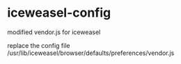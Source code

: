 # iceweasel-config
modified vendor.js for iceweasel

replace the config file /usr/lib/iceweasel/browser/defaults/preferences/vendor.js

